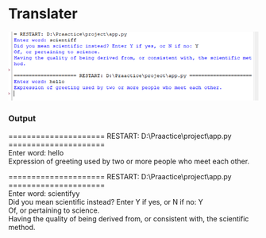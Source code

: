 # Translater
![Screenshot](https://github.com/neerajrp1999/translater/blob/main/Screenshot.PNG)


### Output

===================== RESTART: D:\Praactice\project\app.py ===================== </br>
Enter word: hello </br>
Expression of greeting used by two or more people who meet each other. </br>

===================== RESTART: D:\Praactice\project\app.py ===================== </br>
Enter word: scientifyy </br>
Did you mean scientific instead? Enter Y if yes, or N if no: Y </br>
Of, or pertaining to science. </br>
Having the quality of being derived from, or consistent with, the scientific method. </br>
